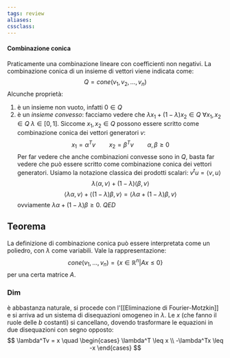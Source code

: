 ```yaml
---
tags: review
aliases:
cssclass:
---
```

 
#### Combinazione conica
Praticamente una combinazione lineare con coefficienti non negativi. La combinazione conica di un insieme di vettori viene indicata come:
$$
Q = cone(v_1,v_2,\dots, v_n) 
$$
Alcunche proprietà:
1. è un insieme non vuoto, infatti $0 \in Q$ 
2. è un _insieme convesso_:
facciamo vedere che $\lambda x_1 + (1-\lambda)x_2 \in Q$ $\forall x_1,x_2 \in Q$ $\lambda \in [0,1]$. Siccome $x_1,x_2 \in Q$ possono essere scritto come combinazione conica dei vettori generatori $v$:
$$
x_1 = \alpha^Tv \qquad x_2 = \beta^Tv \qquad \alpha,\beta \geq 0
$$
Per far vedere che anche combinazioni convesse sono in $Q$, basta far vedere che può essere scritto come combinazione conica dei vettori generatori. Usiamo la notazione classica dei prodotti scalari: $v^tu = \langle v,u \rangle$ 
$$
\lambda \langle \alpha, v \rangle + (1-\lambda)\langle \beta, v \rangle
$$
$$
\langle \lambda \alpha, v \rangle + \langle (1-\lambda)\beta, v \rangle = \langle \lambda \alpha + (1-\lambda)\beta, v\rangle
$$
ovviamente $\lambda \alpha + (1-\lambda)\beta \geq 0$. $QED$

## Teorema
La definizione di combinazione conica può essere interpretata come un poliedro, con $\lambda$ come variabili. Vale la rappresentazione:
$$
cone(v_1,\dots,v_n)= \{x \in \mathbb{R}^n \vert Ax \leq 0\}
$$
per una certa matrice $A$. 
### Dim
è abbastanza naturale, si procede con l'[[Eliminazione di Fourier-Motzkin]] e si arriva ad un sistema di disequazioni omogeneo in $\lambda$. Le $x$ (che fanno il ruole delle $b$ costanti) si cancellano, dovendo trasformare le equazioni in due disequazioni con segno opposto:
$$
\lambda^Tv = x \quad
\begin{cases}
\lambda^T \leq x \\
-\lambda^Tx \leq -x
\end{cases}
$$





